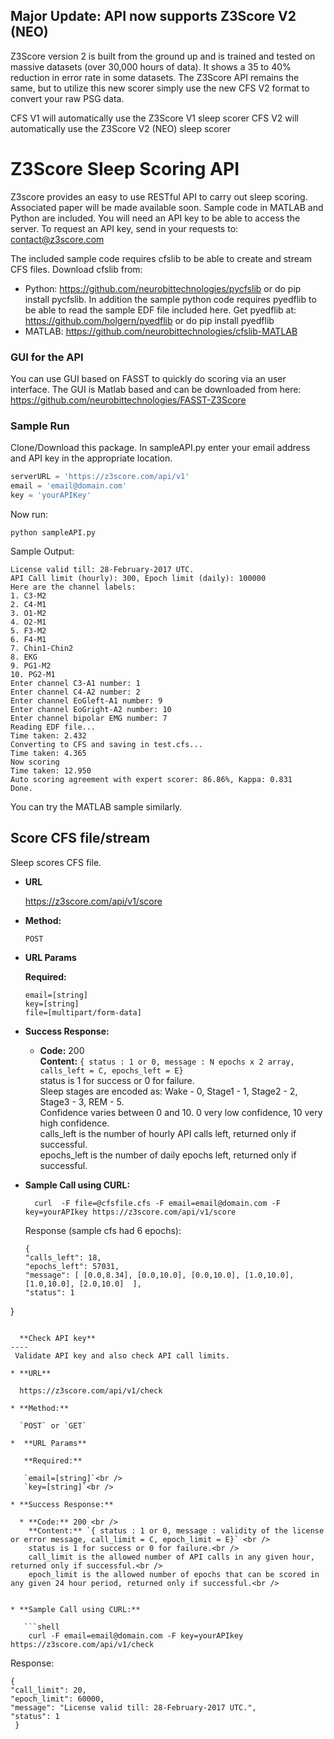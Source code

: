 ## Major Update: API now supports Z3Score V2 (NEO)
Z3Score version 2 is built from the ground up and is trained and tested on massive datasets (over 30,000 hours of data). It shows a 35 to 40% reduction in error rate in some datasets. The Z3Score API remains the same, but to utilize this new scorer simply use the new CFS V2 format to convert your raw PSG data. 

CFS V1 will automatically use the Z3Score V1 sleep scorer
CFS V2 will automatically use the Z3Score V2 (NEO) sleep scorer

# Z3Score Sleep Scoring API
Z3score provides an easy to use RESTful API to carry out sleep scoring. Associated paper will be made available soon. Sample code in MATLAB and Python are included. You will need an API key to be able to access the server. To request an API key, send in your requests to: contact@z3score.com 

The included sample code requires cfslib to be able to create and stream CFS files. Download cfslib from:
- Python: https://github.com/neurobittechnologies/pycfslib or do pip install pycfslib. In addition the sample python code requires pyedflib to be able to read the sample EDF file included here. Get pyedflib at: https://github.com/holgern/pyedflib or do pip install pyedflib
- MATLAB: https://github.com/neurobittechnologies/cfslib-MATLAB 

### GUI for the API
You can use GUI based on FASST to quickly do scoring via an user interface. The GUI is Matlab based and can be downloaded from here: https://github.com/neurobittechnologies/FASST-Z3Score  

### Sample Run
Clone/Download this package. In sampleAPI.py enter your email address and API key in the appropriate location.
``` python
serverURL = 'https://z3score.com/api/v1'
email = 'email@domain.com'
key = 'yourAPIKey'
```
Now run:
``` shell
python sampleAPI.py
```
Sample Output:
``` shell
License valid till: 28-February-2017 UTC.
API Call limit (hourly): 300, Epoch limit (daily): 100000
Here are the channel labels:
1. C3-M2
2. C4-M1
3. O1-M2
4. O2-M1
5. F3-M2
6. F4-M1
7. Chin1-Chin2
8. EKG
9. PG1-M2
10. PG2-M1
Enter channel C3-A1 number: 1
Enter channel C4-A2 number: 2
Enter channel EoGleft-A1 number: 9
Enter channel EoGright-A2 number: 10
Enter channel bipolar EMG number: 7
Reading EDF file...
Time taken: 2.432
Converting to CFS and saving in test.cfs...
Time taken: 4.365
Now scoring
Time taken: 12.950
Auto scoring agreement with expert scorer: 86.86%, Kappa: 0.831
Done.
```
You can try the MATLAB sample similarly. 

**Score CFS file/stream**
----
 Sleep scores CFS file.

* **URL**

  https://z3score.com/api/v1/score

* **Method:**

  `POST`
  
*  **URL Params**

   **Required:**
 
   `email=[string]`<br />
   `key=[string]`<br />
   `file=[multipart/form-data]`

* **Success Response:**

  * **Code:** 200 <br />
    **Content:** `{ status : 1 or 0, message : N epochs x 2 array, calls_left = C, epochs_left = E}` <br />
    status is 1 for success or 0 for failure.<br />
    Sleep stages are encoded as: Wake - 0, Stage1 - 1, Stage2 - 2, Stage3 - 3, REM - 5.<br />
    Confidence varies between 0 and 10. 0 very low confidence, 10 very high confidence.<br />
    calls_left is the number of hourly API calls left, returned only if successful.<br />
    epochs_left is the number of daily epochs left, returned only if successful.<br />
 

* **Sample Call using CURL:**

  ```shell
    curl  -F file=@cfsfile.cfs -F email=email@domain.com -F key=yourAPIkey https://z3score.com/api/v1/score
  ```
  Response (sample cfs had 6 epochs):
  ```shell
  {
  "calls_left": 18, 
  "epochs_left": 57031, 
  "message": [ [0.0,8.34], [0.0,10.0], [0.0,10.0], [1.0,10.0], [1.0,10.0], [2.0,10.0]  ],
  "status": 1
 }
```
  
  **Check API key**
----
 Validate API key and also check API call limits. 

* **URL**

  https://z3score.com/api/v1/check

* **Method:**

  `POST` or `GET`
  
*  **URL Params**

   **Required:**
 
   `email=[string]`<br />
   `key=[string]`<br />

* **Success Response:**

  * **Code:** 200 <br />
    **Content:** `{ status : 1 or 0, message : validity of the license or error message, call_limit = C, epoch_limit = E}` <br />
    status is 1 for success or 0 for failure.<br />
    call_limit is the allowed number of API calls in any given hour, returned only if successful.<br />
    epoch_limit is the allowed number of epochs that can be scored in any given 24 hour period, returned only if successful.<br />
    

* **Sample Call using CURL:**

   ```shell
    curl -F email=email@domain.com -F key=yourAPIkey https://z3score.com/api/v1/check
  ```
  Response:
  ```shell
  {
  "call_limit": 20, 
  "epoch_limit": 60000, 
  "message": "License valid till: 28-February-2017 UTC.", 
  "status": 1
   }
```
